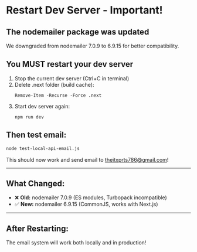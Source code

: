 # Restart Dev Server - Important!

## The nodemailer package was updated

We downgraded from nodemailer 7.0.9 to 6.9.15 for better compatibility.

## You MUST restart your dev server

1. Stop the current dev server (Ctrl+C in terminal)
2. Delete .next folder (build cache):
   ```
   Remove-Item -Recurse -Force .next
   ```
3. Start dev server again:
   ```
   npm run dev
   ```

## Then test email:

```bash
node test-local-api-email.js
```

This should now work and send email to theitxprts786@gmail.com!

---

## What Changed:

- ❌ **Old:** nodemailer 7.0.9 (ES modules, Turbopack incompatible)
- ✅ **New:** nodemailer 6.9.15 (CommonJS, works with Next.js)

---

## After Restarting:

The email system will work both locally and in production!

